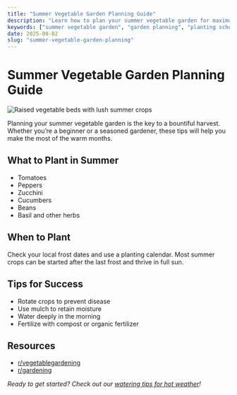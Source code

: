 ```yaml
---
title: "Summer Vegetable Garden Planning Guide"
description: "Learn how to plan your summer vegetable garden for maximum harvests. Discover the best crops, planting schedules, and expert tips for a thriving summer garden."
keywords: ["summer vegetable garden", "garden planning", "planting schedule", "best summer crops"]
date: 2025-08-02
slug: "summer-vegetable-garden-planning"
---
```


# Summer Vegetable Garden Planning Guide

![Raised vegetable beds with lush summer crops](/images/summer-garden-beds.jpg)

Planning your summer vegetable garden is the key to a bountiful harvest. Whether you’re a beginner or a seasoned gardener, these tips will help you make the most of the warm months.

## What to Plant in Summer
- Tomatoes
- Peppers
- Zucchini
- Cucumbers
- Beans
- Basil and other herbs

## When to Plant
Check your local frost dates and use a planting calendar. Most summer crops can be started after the last frost and thrive in full sun.

## Tips for Success
- Rotate crops to prevent disease
- Use mulch to retain moisture
- Water deeply in the morning
- Fertilize with compost or organic fertilizer

## Resources
- [r/vegetablegardening](https://www.reddit.com/r/vegetablegardening/)
- [r/gardening](https://www.reddit.com/r/gardening/)

*Ready to get started? Check out our [watering tips for hot weather](/watering-tips-hot-weather/)!*
